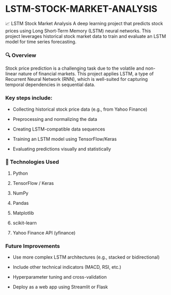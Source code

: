 # LSTM-STOCK-MARKET-ANALYSIS
📈 LSTM Stock Market Analysis
A deep learning project that predicts stock prices using Long Short-Term Memory (LSTM) neural networks. This project leverages historical stock market data to train and evaluate an LSTM model for time series forecasting.

### 🔍 Overview
Stock price prediction is a challenging task due to the volatile and non-linear nature of financial markets. This project applies LSTM, a type of Recurrent Neural Network (RNN), which is well-suited for capturing temporal dependencies in sequential data.

### Key steps include:

* Collecting historical stock price data (e.g., from Yahoo Finance)

* Preprocessing and normalizing the data

* Creating LSTM-compatible data sequences

* Training an LSTM model using TensorFlow/Keras

* Evaluating predictions visually and statistically

### 🧠 Technologies Used


1. Python

2. TensorFlow / Keras

3. NumPy

4. Pandas

5. Matplotlib

6. scikit-learn

7. Yahoo Finance API (yfinance)

 ### Future Improvements
- Use more complex LSTM architectures (e.g., stacked or bidirectional)

+ Include other technical indicators (MACD, RSI, etc.)

* Hyperparameter tuning and cross-validation

* Deploy as a web app using Streamlit or Flask

